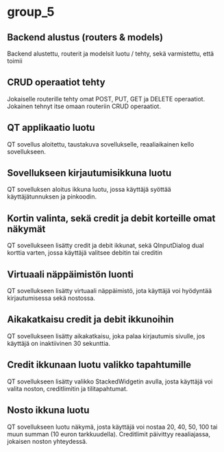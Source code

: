 # group_5

## Backend alustus (routers & models)
Backend alustettu, routerit ja modelsit luotu / tehty, sekä varmistettu, että toimii

## CRUD operaatiot tehty
Jokaiselle routerille tehty omat POST, PUT, GET ja DELETE operaatiot. Jokainen tehnyt itse omaan routeriin CRUD operaatiot.

## QT applikaatio luotu
QT sovellus aloitettu, taustakuva sovellukselle, reaaliaikainen kello sovellukseen.

## Sovellukseen kirjautumisikkuna luotu
QT sovelluksen aloitus ikkuna luotu, jossa käyttäjä syöttää käyttäjätunnuksen ja pinkoodin.

## Kortin valinta, sekä credit ja debit korteille omat näkymät
QT sovellukseen lisätty credit ja debit ikkunat, sekä QInputDialog dual korttia varten, jossa käyttäjä valitsee debitin tai creditin

## Virtuaali näppäimistön luonti
QT sovellukseen lisätty virtuaali näppäimistö, jota käyttäjä voi hyödyntää kirjautumisessa sekä nostossa.

## Aikakatkaisu credit ja debit ikkunoihin
QT sovellukseen lisätty aikakatkaisu, joka palaa kirjautumis sivulle, jos käyttäjä on inaktiivinen 30 sekunttia. 

## Credit ikkunaan luotu valikko tapahtumille
QT sovellukseen lisätty valikko StackedWidgetin avulla, josta käyttäjä voi valita noston, creditlimitin ja tilitapahtumat. 

## Nosto ikkuna luotu
QT sovellukseen luotu näkymä, josta käyttäjä voi nostaa 20, 40, 50, 100 tai muun summan (10 euron tarkkuudella). Creditlimit päivittyy reaaliajassa, jokaisen noston yhteydessä. 